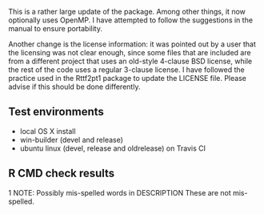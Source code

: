 This is a rather large update of the package. Among other things, it now optionally uses OpenMP. I have attempted to follow the suggestions in the manual to ensure portability.

Another change is the license information: it was pointed out by a user that the licensing was not clear enough, since some files that are included are from a different project that uses an old-style 4-clause BSD license, while the rest of the code uses a regular 3-clause license. I have followed the practice used in the Rttf2pt1 package to update the LICENSE file. Please advise if this should be done differently.

## Test environments
* local OS X install
* win-builder (devel and release)
* ubuntu linux (devel, release and oldrelease) on Travis CI

## R CMD check results
1 NOTE: Possibly mis-spelled words in DESCRIPTION
These are not mis-spelled.
